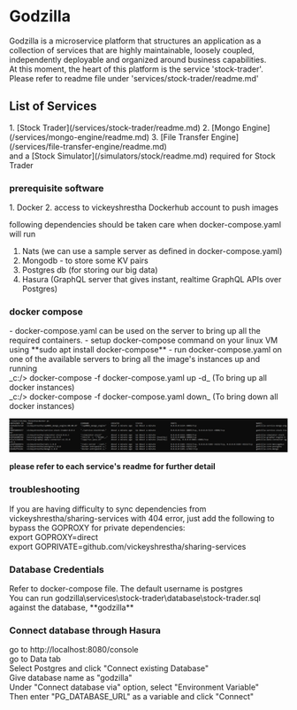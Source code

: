 <h1>Godzilla</h1>

Godzilla is a microservice platform that structures an application as a collection of services that are highly maintainable, loosely coupled, independently deployable and organized around business capabilities.
<br> At this moment, the heart of this platform is the service 'stock-trader'. Please refer to readme file under 'services/stock-trader/readme.md'

<h2>List of Services</h2>
1. [Stock Trader](/services/stock-trader/readme.md)
2. [Mongo Engine](/services/mongo-engine/readme.md)
3. [File Transfer Engine](/services/file-transfer-engine/readme.md)
<br> and a [Stock Simulator](/simulators/stock/readme.md) required for Stock Trader

<h3>prerequisite software</h3>
1. Docker
2. access to vickeyshrestha Dockerhub account to push images

following dependencies should be taken care when docker-compose.yaml will run
1. Nats (we can use a sample server as defined in docker-compose.yaml)
2. Mongodb - to store some KV pairs
3. Postgres db (for storing our big data)
4. Hasura (GraphQL server that gives instant, realtime GraphQL APIs over Postgres)

<h3>docker compose</h3>
- docker-compose.yaml can be used on the server to bring up all the required containers. 
- setup docker-compose command on your linux VM using **sudo apt  install docker-compose**
- run docker-compose.yaml on one of the available servers to bring all the image's instances up and running
<br> _c:/> docker-compose -f docker-compose.yaml up -d_ (To bring up all docker instances)
<br> _c:/> docker-compose -f docker-compose.yaml down_ (To bring down all docker instances)
  
![img.png](img.png)

**please refer to each service's readme for further detail**

<h3>troubleshooting</h3>
If you are having difficulty to sync dependencies from vickeyshrestha/sharing-services with 404 error, just add the following to bypass the GOPROXY for private dependencies:
<br> export GOPROXY=direct
<br> export GOPRIVATE=github.com/vickeyshrestha/sharing-services

<h3>Database Credentials</h3>
Refer to docker-compose file. The default username is postgres
<br> You can run godzilla\services\stock-trader\database\stock-trader.sql against the database, **godzilla**

<h3>Connect database through Hasura</h3>
go to http://localhost:8080/console
<br> go to Data tab
<br> Select Postgres and click "Connect existing Database"
<br> Give database name as "godzilla"
<br> Under "Connect database via" option, select "Environment Variable"
<br> Then enter "PG_DATABASE_URL" as a variable and click "Connect"